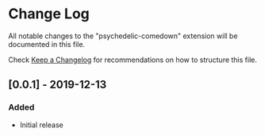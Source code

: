 # Change Log

All notable changes to the "psychedelic-comedown" extension will be documented in this file.

Check [Keep a Changelog](http://keepachangelog.com/) for recommendations on how to structure this file.

## [0.0.1] - 2019-12-13
### Added
- Initial release
